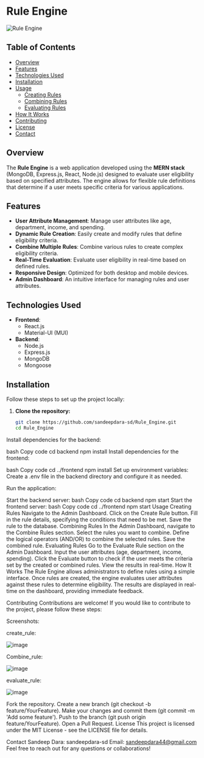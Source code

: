 # Rule Engine

![Rule Engine](https://img.shields.io/badge/Rule%20Engine-v1.0-brightgreen.svg)

## Table of Contents

- [Overview](#overview)
- [Features](#features)
- [Technologies Used](#technologies-used)
- [Installation](#installation)
- [Usage](#usage)
  - [Creating Rules](#creating-rules)
  - [Combining Rules](#combining-rules)
  - [Evaluating Rules](#evaluating-rules)
- [How It Works](#how-it-works)
- [Contributing](#contributing)
- [License](#license)
- [Contact](#contact)

## Overview

The **Rule Engine** is a web application developed using the **MERN stack** (MongoDB, Express.js, React, Node.js) designed to evaluate user eligibility based on specified attributes. The engine allows for flexible rule definitions that determine if a user meets specific criteria for various applications.

## Features

- **User Attribute Management**: Manage user attributes like age, department, income, and spending.
- **Dynamic Rule Creation**: Easily create and modify rules that define eligibility criteria.
- **Combine Multiple Rules**: Combine various rules to create complex eligibility criteria.
- **Real-Time Evaluation**: Evaluate user eligibility in real-time based on defined rules.
- **Responsive Design**: Optimized for both desktop and mobile devices.
- **Admin Dashboard**: An intuitive interface for managing rules and user attributes.

## Technologies Used

- **Frontend**: 
  - React.js
  - Material-UI (MUI)
- **Backend**: 
  - Node.js
  - Express.js
  - MongoDB
  - Mongoose

## Installation

Follow these steps to set up the project locally:

1. **Clone the repository:**
   ```bash
   git clone https://github.com/sandeepdara-sd/Rule_Engine.git
   cd Rule_Engine
Install dependencies for the backend:

bash
Copy code
cd backend
npm install
Install dependencies for the frontend:

bash
Copy code
cd ../frontend
npm install
Set up environment variables: Create a .env file in the backend directory and configure it as needed.

Run the application:

Start the backend server:
bash
Copy code
cd backend
npm start
Start the frontend server:
bash
Copy code
cd ../frontend
npm start
Usage
Creating Rules
Navigate to the Admin Dashboard.
Click on the Create Rule button.
Fill in the rule details, specifying the conditions that need to be met.
Save the rule to the database.
Combining Rules
In the Admin Dashboard, navigate to the Combine Rules section.
Select the rules you want to combine.
Define the logical operators (AND/OR) to combine the selected rules.
Save the combined rule.
Evaluating Rules
Go to the Evaluate Rule section on the Admin Dashboard.
Input the user attributes (age, department, income, spending).
Click the Evaluate button to check if the user meets the criteria set by the created or combined rules.
View the results in real-time.
How It Works
The Rule Engine allows administrators to define rules using a simple interface. Once rules are created, the engine evaluates user attributes against these rules to determine eligibility. The results are displayed in real-time on the dashboard, providing immediate feedback.

Contributing
Contributions are welcome! If you would like to contribute to the project, please follow these steps:

Screenshots:

create_rule:

![image](https://github.com/user-attachments/assets/3af61307-e575-413b-a33e-086619b9aa09)

Combine_rule:


![image](https://github.com/user-attachments/assets/9076560a-4993-4a37-9c68-1598c019a956)

evaluate_rule:


![image](https://github.com/user-attachments/assets/8a45f432-6407-412c-a5f4-f7c5774ba702)



Fork the repository.
Create a new branch (git checkout -b feature/YourFeature).
Make your changes and commit them (git commit -m 'Add some feature').
Push to the branch (git push origin feature/YourFeature).
Open a Pull Request.
License
This project is licensed under the MIT License - see the LICENSE file for details.

Contact
Sandeep Dara: sandeepdara-sd
Email: sandeepdara44@gmail.com
Feel free to reach out for any questions or collaborations!
